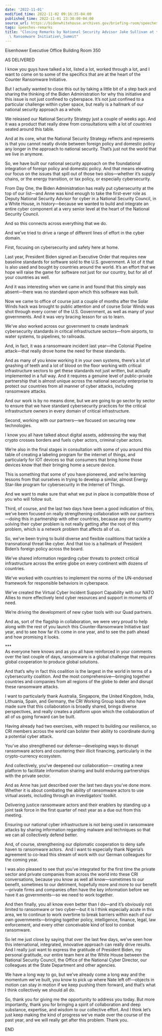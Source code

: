 ```yaml
---
date: '2022-11-01'
modified_time: 2022-11-02 09:16:35-04:00
published_time: 2022-11-01 23:30:00-04:00
source_url: https://bidenwhitehouse.archives.gov/briefing-room/speeches-remarks/2022/11/01/closing-remarks-by-national-security-advisor-jake-sullivan-at-the-counter-ransomware-initiative-summit/
tags: speeches-remarks
title: "Closing Remarks by National Security Advisor Jake Sullivan at the Counter\
  \ Ransomware Initiative\_Summit"
---
```

 
Eisenhower Executive Office Building Room 350

AS DELIVERED

I know you guys have talked a lot, listed a lot, worked through a lot,
and I want to come on to some of the specifics that are at the heart of
the Counter Ransomware Initiative.  
  
But I actually wanted to close this out by taking a little bit of a step
back and sharing the thinking of the Biden Administration for why this
initiative and this issue is not just confined to cyberspace. It’s not
just confined to a particular challenge within cyber space, but really
is a hallmark of our national security approach as a whole.  
  
We released our National Security Strategy just a couple of weeks ago.
And it was a product that really drew from consultations with a lot of
countries seated around this table.  
  
And at its core, what the National Security Strategy reflects and
represents is that you cannot neatly divide between foreign policy and
domestic policy any longer in the approach to national security. That’s
just not the world that we live in anymore.  
  
So, we have built our national security approach on the foundational
integration of foreign policy and domestic policy. And that means
elevating our focus on the issues that spill out of those two
silos—whether it’s supply chains, or the energy transition, or tax
policy, or especially cybersecurity.  
  
From Day One, the Biden Administration has really put cybersecurity at
the top of our list—and Anne was kind enough to take the first-ever role
as Deputy National Security Advisor for cyber in a National Security
Council, in a White House, in history—because we wanted to build and
integrate an entire cyber component at a very senior level at the heart
of the National Security Council.  
  
And so this connects across everything that we do.  
  
And we’ve tried to drive a range of different lines of effort in the
cyber domain.  
  
First, focusing on cybersecurity and safety here at home.  
  
Last year, President Biden signed an Executive Order that requires new
baseline standards for software sold to the U.S. government. A lot of it
that is also used and bought by countries around the world. It’s an
effort that we hope will raise the game for software not just for our
country, but for all of your countries as well.    
  
And it was interesting when we came in and found that this simply was
absent—there was no standard upon which this software was built.  
  
Now we came to office of course just a couple of months after the Solar
Winds hack was brought to public attention and of course Solar Winds was
shot through every corner of the U.S. Government, as well as many of
your governments. And it was very bracing lesson for us to learn.  
  
We’ve also worked across our government to create landmark cybersecurity
standards in critical infrastructure sectors—from airports, to water
systems, to pipelines, to railroads.  
  
And, in fact, it was a ransomware incident last year—the Colonial
Pipeline attack—that really drove home the need for these standards.  
  
And as many of you know working it in your own systems, there’s a lot of
gnashing of teeth and a lot of blood on the floor working with critical
infrastructure sectors to get these standards not just written, but
actually implemented in a full way. And it requires a genuine level of
public-private partnership that is almost unique across the national
security enterprise to protect our countries from all manner of cyber
attacks, including ransomware attacks.  
  
And our work is by no means done, but we are going to go sector by
sector to ensure that we have standard cybersecurity practices for the
critical infrastructure owners in every domain of critical
infrastructure.  
  
Second, working with our partners—we focused on securing new
technologies.  
  
I know you all have talked about digital assets, addressing the way that
crypto crosses borders and fuels cyber actors, criminal cyber actors.  
  
We’re also in the final stages in consultation with some of you around
this table of creating a labeling program for the internet of things,
and particularly for IOT devices so that consumers that bring home those
devices know that their bringing home a secure device.  
  
This is something that some of you have pioneered, and we’re learning
lessons from that ourselves in trying to develop a similar, almost
Energy Star-like program for cybersecurity in the Internet of Things.  
  
And we want to make sure that what we put in place is compatible those
of you who will follow suit.     
  
Third, of course, and the last two days have been a good indication of
this, we’ve been focused on really strengthening collaboration with our
partners—doing this in partnership with other countries, because any one
country solving their cyber problem is not really getting after the root
of this problem, which is a network problem that affects all of us.  
  
So, we’ve been trying to build diverse and flexible coalitions that
tackle a transnational threat like cyber. And that too is a hallmark of
President Biden’s foreign policy across the board.  
  
We’ve shared information regarding cyber threats to protect critical
infrastructure across the entire globe on every continent with dozens of
countries.  
  
We’ve worked with countries to implement the norms of the UN-endorsed
framework for responsible behaviors in cyberspace.  
  
We’ve created the Virtual Cyber Incident Support Capability with our
NATO Allies to more effectively lend cyber resources and support in
moments of need.  
  
We’re driving the development of new cyber tools with our Quad
partners.  
  
And as, sort of the flagship in collaboration, we were very proud to
help along with the rest of you launch this Counter-Ransomware
Initiative last year, and to see how far it’s come in one year, and to
see the path ahead and how promising it looks.

\*\*\*  
As everyone here knows and as you all have reinforced in your comments
over the last couple of days, ransomware is a global challenge that
requires global cooperation to produce global solutions.  
  
And that’s why in fact this coalition is the largest in the world in
terms of a cybersecurity coalition. And the most comprehensive—bringing
together countries and companies from all regions of the globe to deter
and disrupt these ransomware attacks.

I want to particularly thank Australia, Singapore, the United Kingdom,
India, Lithuania, Spain, and Germany, the CRI Working Group leads who
have made sure that this collaboration is broadly shared, brings diverse
perspectives, and really creates a platform upon which the collaboration
of all of us going forward can be built. 

Having already had two exercises, with respect to building our
resilience, so CRI members across the world can bolster their ability to
coordinate during a potential cyber attack.  
  
You’ve also strengthened our defense—developing ways to disrupt
ransomware actors and countering their illicit financing, particularly
in the crypto-currency ecosystem.  
  
And collectively, you’ve deepened our collaboration— creating a new
platform to facilitate information sharing and build enduring
partnerships with the private sector.   
  
And as Anne has just described over the last two days you’ve done more.
Whether it is about combating the ability of ransomware actors to use
virtual assets, including through an investigators’ toolkit.  
  
Delivering justice ransomware actors and their enablers by standing up a
joint task force in the first quarter of next year as a due out from
this meeting.

Ensuring our national cyber infrastructure is not being used in
ransomware attacks by sharing information regarding malware and
techniques so that we can all collectively defend better.

And, of course, strengthening our diplomatic cooperation to deny safe
haven to ransomware actors.  And I want to especially thank Nigeria’s
agreement to co-lead this stream of work with our German colleagues for
the coming year.  
  
I was also pleased to see that you’ve integrated for the first time the
private sector and private companies from across the world into these
CRI conversations, because you know as well all know—sometimes to our
benefit, sometimes to our detriment, hopefully more and more to our
benefit—private firms and companies often have the key information
before we have it as governments—so we need to work together.  
  
And then finally, you all know even better than I do—and it’s obviously
not limited to ransomware or two cyber—but it is I think especially
acute in this area, we to continue to work overtime to break barriers
within each of our own governments—bringing together policy,
intelligence, finance, legal, law enforcement, and every other
conceivable kind of tool to combat ransomware.  
  
So let me just close by saying that over the last few days, we’ve seen
how this international, integrated, innovative approach can really drive
results. And I really just want to express the gratitude of President
Biden, my personal gratitude, our entire team here at the White House
between the National Security Council, the Office of the National Cyber
Director, our colleagues at the State Department and other agencies.  
  
We have a long way to go, but we’ve already come a long way and the
momentum we’ve built, you know to pick up where Nate left off—objects in
motion can stay in motion if we keep pushing them forward, and that’s
what I think collectively we should all do.  
  
So, thank you for giving me the opportunity to address you today. But
more importantly, thank you for bringing a spirit of collaboration and
deep substance, expertise, and wisdom to our collective effort. And I
think let’s just keep making the kind of progress we’ve made over the
course of the past year, and we will really get after this problem.
Thank you.

END
